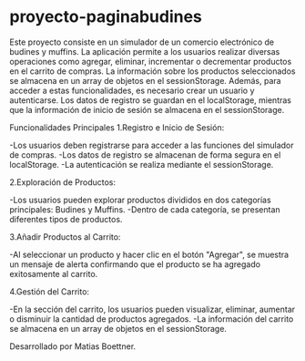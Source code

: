 # proyecto-paginabudines

Este proyecto consiste en un simulador de un comercio electrónico de budines y muffins. 
La aplicación permite a los usuarios realizar diversas operaciones como agregar, eliminar, 
incrementar o decrementar productos en el carrito de compras. La información sobre los productos
seleccionados se almacena en un array de objetos en el sessionStorage. Además, para acceder a 
estas funcionalidades, es necesario crear un usuario y autenticarse. Los datos de registro se 
guardan en el localStorage, mientras que la información de inicio de sesión se almacena en el sessionStorage.

Funcionalidades Principales
1.Registro e Inicio de Sesión:

-Los usuarios deben registrarse para acceder a las funciones del simulador de compras.
-Los datos de registro se almacenan de forma segura en el localStorage.
-La autenticación se realiza mediante el sessionStorage.

2.Exploración de Productos:

-Los usuarios pueden explorar productos divididos en dos categorías principales: Budines y Muffins.
-Dentro de cada categoría, se presentan diferentes tipos de productos.

3.Añadir Productos al Carrito:

-Al seleccionar un producto y hacer clic en el botón "Agregar", se muestra un mensaje de alerta confirmando que el producto se ha agregado exitosamente al carrito.

4.Gestión del Carrito:

-En la sección del carrito, los usuarios pueden visualizar, eliminar, aumentar o disminuir la cantidad de productos agregados.
-La información del carrito se almacena en un array de objetos en el sessionStorage.

Desarrollado por Matias Boettner.
